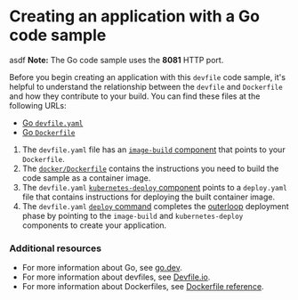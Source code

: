 # Creating an application with a Go code sample
asdf
**Note:** The Go code sample uses the **8081** HTTP port.

Before you begin creating an application with this `devfile` code sample, it's helpful to understand the relationship between the `devfile` and `Dockerfile` and how they contribute to your build. You can find these files at the following URLs:

* [Go `devfile.yaml`](./devfile.yaml)
* [Go `Dockerfile`](./docker/Dockerfile)

1. The `devfile.yaml` file has an [`image-build` component](./devfile.yaml#L19-L25) that points to your `Dockerfile`.
2. The [`docker/Dockerfile`](./docker/Dockerfile) contains the instructions you need to build the code sample as a container image.
3. The `devfile.yaml` [`kubernetes-deploy` component](./devfile.yaml#L26-L38) points to a `deploy.yaml` file that contains instructions for deploying the built container image.
4. The `devfile.yaml` [`deploy` command](./devfile.yaml#L40-L53) completes the [outerloop](https://devfile.io/docs/2.2.0/innerloop-vs-outerloop) deployment phase by pointing to the `image-build` and `kubernetes-deploy` components to create your application.

### Additional resources
* For more information about Go, see [go.dev](https://go.dev/).
* For more information about devfiles, see [Devfile.io](https://devfile.io/).
* For more information about Dockerfiles, see [Dockerfile reference](https://docs.docker.com/engine/reference/builder/).
